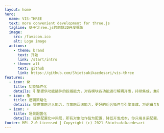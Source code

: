 ```yaml
---
layout: home
hero:
  name: VIS-THREE
  text: more convenient development for three.js
  tagline: 基于three.js的前端3D开发框架
  image:
    src: /favicon.ico
    alt: Logo image
  actions:
    - theme: brand
      text: 开始
      link: /start/intro
    - theme: alt
      text: github
      link: https://github.com/Shiotsukikaedesari/vis-three
features:
  - icon: 🛠️
    title: 功能插件化
    details: 引擎提供功能插件的拔插能力，对各模块各功能进行解耦开发，持续集成，兼容拓展。
  - icon: 📚
    title: 逻辑策略化
    details: 提供策略注入能力，与策略回滚能力，更好的组合插件与引擎集成，将逻辑与插件解耦，提高插件兼容，提高业务功能兼容，更好的持续集成。
  - icon: ⚡️
    title: 场景配置化
    details: 提供配置化中间层，所有对象动作皆为配置，降低开发成本，你只用关系配置，剩下的交给我们。
footer: MPL-2.0 Licensed | Copyright (c) 2021 Shiotsukikaedesari
---
```


<script setup>
import { onMounted } from 'vue'

onMounted(() => {
  const tagLineParagragh = document.querySelector('div.VPHero.has-image.VPHomeHero > div > div.main > p.tagline')
  const docsReleaseTagSpan = document.createElement('samp')
  docsReleaseTagSpan.classList.add('docs-cn-github-release-tag')
  docsReleaseTagSpan.innerText = '0.6.X'
  tagLineParagragh.appendChild(docsReleaseTagSpan)
})
</script>
